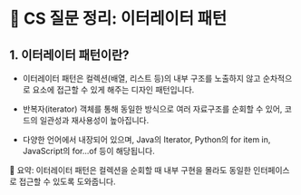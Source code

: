 # 🧠 CS 질문 정리: 이터레이터 패턴

## 1. 이터레이터 패턴이란?

- 이터레이터 패턴은 컬렉션(배열, 리스트 등)의 내부 구조를 노출하지 않고 순차적으로 요소에 접근할 수 있게 해주는 디자인 패턴입니다.

- 반복자(iterator) 객체를 통해 동일한 방식으로 여러 자료구조를 순회할 수 있어, 코드의 일관성과 재사용성이 높아집니다.

- 다양한 언어에서 내장되어 있으며, Java의 Iterator, Python의 for item in, JavaScript의 for...of 등이 해당됩니다.

📌 요약: 이터레이터 패턴은 컬렉션을 순회할 때 내부 구현을 몰라도 동일한 인터페이스로 접근할 수 있도록 도와줍니다.